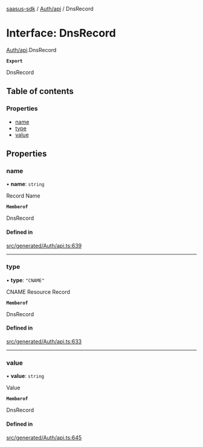 [saasus-sdk](../README.md) / [Auth/api](../modules/Auth_api.md) / DnsRecord

# Interface: DnsRecord

[Auth/api](../modules/Auth_api.md).DnsRecord

**`Export`**

DnsRecord

## Table of contents

### Properties

- [name](Auth_api.DnsRecord.md#name)
- [type](Auth_api.DnsRecord.md#type)
- [value](Auth_api.DnsRecord.md#value)

## Properties

### name

• **name**: `string`

Record Name

**`Memberof`**

DnsRecord

#### Defined in

[src/generated/Auth/api.ts:639](https://github.com/saasus-platform/saasus-sdk-javascript/blob/c67ac22/src/generated/Auth/api.ts#L639)

___

### type

• **type**: ``"CNAME"``

CNAME Resource Record

**`Memberof`**

DnsRecord

#### Defined in

[src/generated/Auth/api.ts:633](https://github.com/saasus-platform/saasus-sdk-javascript/blob/c67ac22/src/generated/Auth/api.ts#L633)

___

### value

• **value**: `string`

Value

**`Memberof`**

DnsRecord

#### Defined in

[src/generated/Auth/api.ts:645](https://github.com/saasus-platform/saasus-sdk-javascript/blob/c67ac22/src/generated/Auth/api.ts#L645)
